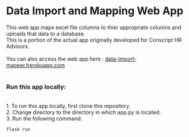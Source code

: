 # Data Import and Mapping Web App
This web app maps excel file columns to thier appropriate columns and uploads that data to a database.<br>
This is a portion of the actual app originally developed for Conscript HR Advisors.
<br><br>
You can also access the web app here : <a href = 'http://data-import-mapper.herokuapp.com'>data-import-mapper.herokuapp.com</a>
<br>
<br>
### Run this app locally:
<br>
1. To run this app locally, first clone this repository.<br>
2. Change directory to the directory in which app.py is located.<br>
3. Run the following command:

```
flask run
```
